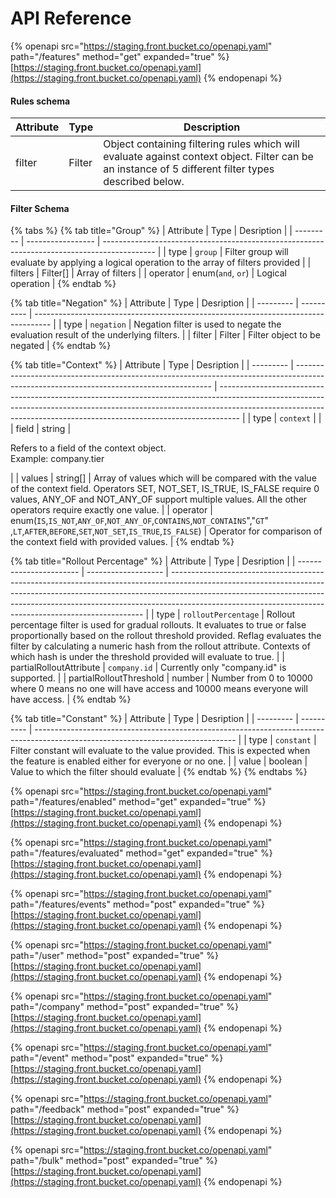# API Reference

{% openapi src="https://staging.front.bucket.co/openapi.yaml" path="/features" method="get" expanded="true" %}
[https://staging.front.bucket.co/openapi.yaml](https://staging.front.bucket.co/openapi.yaml)
{% endopenapi %}

#### Rules schema

| Attribute | Type   | Description                                                                                                                                          |
| --------- | ------ | ---------------------------------------------------------------------------------------------------------------------------------------------------- |
| filter    | Filter | Object containing filtering rules which will evaluate against context object. Filter can be an instance of 5 different filter types described below. |

#### Filter Schema

{% tabs %}
{% tab title="Group" %}
| Attribute | Type              | Desription                                                                                  |
| --------- | ----------------- | ------------------------------------------------------------------------------------------- |
| type      | `group`           | Filter group will evaluate by applying a logical operation to the array of filters provided |
| filters   | Filter\[]         | Array of filters                                                                            |
| operator  | enum(`and`, `or`) | Logical operation                                                                           |
{% endtab %}

{% tab title="Negation" %}
| Attribute | Type       | Desription                                                                         |
| --------- | ---------- | ---------------------------------------------------------------------------------- |
| type      | `negation` | Negation filter is used to negate the evaluation result of the underlying filters. |
| filter    | Filter     | Filter object to be negated                                                        |
{% endtab %}

{% tab title="Context" %}
| Attribute | Type                                                                                                                                    | Desription                                                                                                                                                                                                                                      |
| --------- | --------------------------------------------------------------------------------------------------------------------------------------- | ----------------------------------------------------------------------------------------------------------------------------------------------------------------------------------------------------------------------------------------------- |
| type      | `context`                                                                                                                               |                                                                                                                                                                                                                                                 |
| field     | string                                                                                                                                  | <p>Refers to a field of the context object.<br>Example: company.tier</p>                                                                                                                                                                        |
| values    | string\[]                                                                                                                               | Array of values which will be compared with the value of the context field. Operators SET, NOT\_SET, IS\_TRUE, IS\_FALSE require 0 values, ANY\_OF and NOT\_ANY\_OF support multiple values. All the other operators require exactly one value. |
| operator  | enum(`IS`,`IS_NOT`,`ANY_OF`,`NOT_ANY_OF`,`CONTAINS`,`NOT_CONTAINS`","`GT`" ,`LT`,`AFTER`,`BEFORE`,`SET`,`NOT_SET`,`IS_TRUE`,`IS_FALSE`) | Operator for comparison of the context field with provided values.                                                                                                                                                                              |
{% endtab %}

{% tab title="Rollout Percentage" %}
| Attribute               | Type                | Desription                                                                                                                                                                                                                                                                                                        |
| ----------------------- | ------------------- | ----------------------------------------------------------------------------------------------------------------------------------------------------------------------------------------------------------------------------------------------------------------------------------------------------------------- |
| type                    | `rolloutPercentage` | Rollout percentage filter is used for gradual rollouts. It evaluates to true or false proportionally based on the rollout threshold provided. Reflag evaluates the filter by calculating a numeric hash from the rollout attribute. Contexts of which hash is under the threshold provided will evaluate to true. |
| partialRolloutAttribute | `company.id`        | Currently only "company.id" is supported.                                                                                                                                                                                                                                                                         |
| partialRolloutThreshold | number              | Number from 0 to 10000 where 0 means no one will have access and 10000 means everyone will have access.                                                                                                                                                                                                           |
{% endtab %}

{% tab title="Constant" %}
| Attribute | Type       | Desription                                                                                                                       |
| --------- | ---------- | -------------------------------------------------------------------------------------------------------------------------------- |
| type      | `constant` | Filter constant will evaluate to the value provided. This is expected when the feature is enabled either for everyone or no one. |
| value     | boolean    | Value to which the filter should evaluate                                                                                        |
{% endtab %}
{% endtabs %}

{% openapi src="https://staging.front.bucket.co/openapi.yaml" path="/features/enabled" method="get" expanded="true" %}
[https://staging.front.bucket.co/openapi.yaml](https://staging.front.bucket.co/openapi.yaml)
{% endopenapi %}

{% openapi src="https://staging.front.bucket.co/openapi.yaml" path="/features/evaluated" method="get" expanded="true" %}
[https://staging.front.bucket.co/openapi.yaml](https://staging.front.bucket.co/openapi.yaml)
{% endopenapi %}

{% openapi src="https://staging.front.bucket.co/openapi.yaml" path="/features/events" method="post" expanded="true" %}
[https://staging.front.bucket.co/openapi.yaml](https://staging.front.bucket.co/openapi.yaml)
{% endopenapi %}

{% openapi src="https://staging.front.bucket.co/openapi.yaml" path="/user" method="post" expanded="true" %}
[https://staging.front.bucket.co/openapi.yaml](https://staging.front.bucket.co/openapi.yaml)
{% endopenapi %}

{% openapi src="https://staging.front.bucket.co/openapi.yaml" path="/company" method="post" expanded="true" %}
[https://staging.front.bucket.co/openapi.yaml](https://staging.front.bucket.co/openapi.yaml)
{% endopenapi %}

{% openapi src="https://staging.front.bucket.co/openapi.yaml" path="/event" method="post" expanded="true" %}
[https://staging.front.bucket.co/openapi.yaml](https://staging.front.bucket.co/openapi.yaml)
{% endopenapi %}

{% openapi src="https://staging.front.bucket.co/openapi.yaml" path="/feedback" method="post" expanded="true" %}
[https://staging.front.bucket.co/openapi.yaml](https://staging.front.bucket.co/openapi.yaml)
{% endopenapi %}

{% openapi src="https://staging.front.bucket.co/openapi.yaml" path="/bulk" method="post" expanded="true" %}
[https://staging.front.bucket.co/openapi.yaml](https://staging.front.bucket.co/openapi.yaml)
{% endopenapi %}
